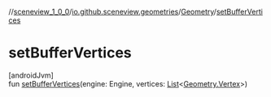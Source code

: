 //[sceneview_1_0_0](../../../index.md)/[io.github.sceneview.geometries](../index.md)/[Geometry](index.md)/[setBufferVertices](set-buffer-vertices.md)

# setBufferVertices

[androidJvm]\
fun [setBufferVertices](set-buffer-vertices.md)(engine: Engine, vertices: [List](https://kotlinlang.org/api/latest/jvm/stdlib/kotlin.collections/-list/index.html)&lt;[Geometry.Vertex](-vertex/index.md)&gt;)
